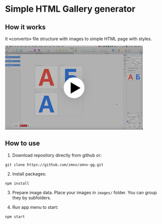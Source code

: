 # Simple HTML Gallery generator

## How it works

It «converts» file structure with images to simple HTML page with styles.

[![Watch the video](src/readme-images/video-preview.png)](https://youtu.be/wbgKVq7C7qw)


## How to use

1. Download repository directly from github or:
```
git clone https://github.com/zmnv/zmnv-gg.git
```

2. Install packages:
```
npm install
```

3. Prepare image data. Place your images in `images/` folder. You can group they by subfolders.

4. Run app menu to start:

```
npm start
```
